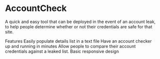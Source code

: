 AccountCheck
============
A quick and easy tool that can be deployed in the event of an account leak, to help people determine whether or not their credentials are safe for that site.

Features
Easily populate details list in a text file Have an account checker up and running in minutes Allow people to compare their account credentials against a leaked list. Basic responsive design
